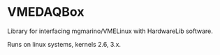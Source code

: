 VMEDAQBox
=========

Library for interfacing mgmarino/VMELinux with HardwareLib software.

Runs on linux systems, kernels 2.6, 3.x.
